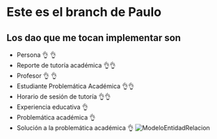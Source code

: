 # Este es el branch de Paulo

## Los dao que me tocan implementar son
+ Persona 👌 👌
+ Reporte de tutoría académica 👌👌
+ Profesor 👌 👌
+ Estudiante Problemática Académica 👌👌
+ Horario de sesión de tutoría 👌👌
+ Experiencia educativa 👌
+  Problemática académica 👌
+ Solución a la problemática académica 👌
![ModeloEntidadRelacion](https://user-images.githubusercontent.com/56269540/163893853-79f856d4-2085-4e3d-8dd6-6f806353289b.png)

